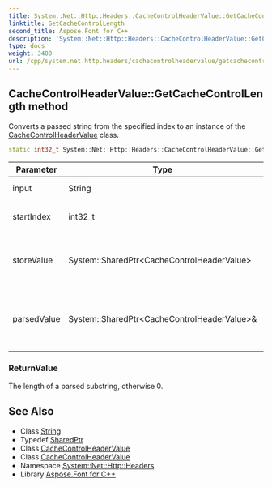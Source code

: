 ```yaml
---
title: System::Net::Http::Headers::CacheControlHeaderValue::GetCacheControlLength method
linktitle: GetCacheControlLength
second_title: Aspose.Font for C++
description: 'System::Net::Http::Headers::CacheControlHeaderValue::GetCacheControlLength method. Converts a passed string from the specified index to an instance of the CacheControlHeaderValue class in C++.'
type: docs
weight: 3400
url: /cpp/system.net.http.headers/cachecontrolheadervalue/getcachecontrollength/
---
```

## CacheControlHeaderValue::GetCacheControlLength method


Converts a passed string from the specified index to an instance of the [CacheControlHeaderValue](../) class.

```cpp
static int32_t System::Net::Http::Headers::CacheControlHeaderValue::GetCacheControlLength(String input, int32_t startIndex, System::SharedPtr<CacheControlHeaderValue> storeValue, System::SharedPtr<CacheControlHeaderValue> &parsedValue)
```


| Parameter | Type | Description |
| --- | --- | --- |
| input | String | A string to parse. |
| startIndex | int32_t | A start position for parsing. |
| storeValue | System::SharedPtr\<CacheControlHeaderValue\> | A value that must be added to the parsed object. |
| parsedValue | System::SharedPtr\<CacheControlHeaderValue\>\& | An instance where a parsed object will be assigned. |

### ReturnValue

The length of a parsed substring, otherwise 0.

## See Also

* Class [String](../../../system/string/)
* Typedef [SharedPtr](../../../system/sharedptr/)
* Class [CacheControlHeaderValue](../)
* Class [CacheControlHeaderValue](../)
* Namespace [System::Net::Http::Headers](../../)
* Library [Aspose.Font for C++](../../../)
